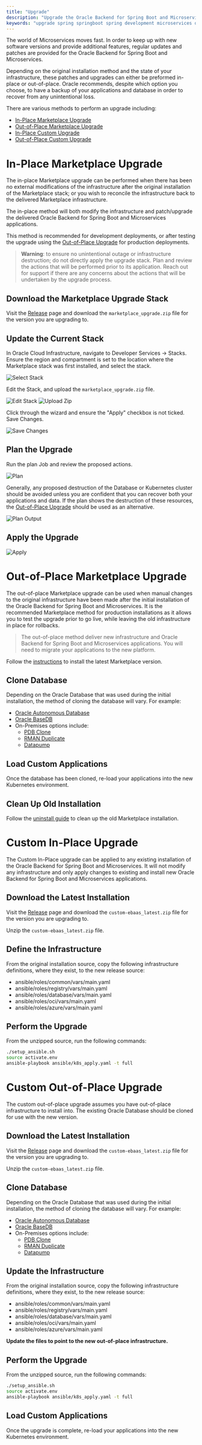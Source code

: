```yaml
---
title: "Upgrade"
description: "Upgrade the Oracle Backend for Spring Boot and Microservices"
keywords: "upgrade spring springboot spring development microservices development oracle backend"
---
```

The world of Microservices moves fast.  In order to keep up with new software versions and provide additional features, regular updates and patches are provided for the Oracle Backend for Spring Boot and Microservices.  

Depending on the original installation method and the state of your infrastructure, these patches and upgrades can either be preformed in-place or out-of-place. Oracle recommends, despite which option you choose, to have a backup of your applications and database in order to recover from any unintentional loss.

There are various methods to perform an upgrade including:

* [In-Place Marketplace Upgrade](#in-place-marketplace-upgrade)
* [Out-of-Place Marketplace Upgrade](#out-of-place-marketplace-upgrade)
* [In-Place Custom Upgrade](#custom-in-place-upgrade)
* [Out-of-Place Custom Upgrade](#custom-out-of-place-upgrade)

# In-Place Marketplace Upgrade

The in-place Marketplace upgrade can be performed when there has been no external modifications of the infrastructure after the original installation of the Marketplace stack; or you wish to reconcile the infrastructure back to the delivered Marketplace infrastructure.

The in-place method will both modify the infrastructure and patch/upgrade the delivered Oracle Backend for Spring Boot and Microservices applications.

This method is recommended for development deployments, or after testing the upgrade using the [Out-of-Place Upgrade](#out-of-place-marketplace-upgrade) for production deployments.

> **Warning**: to ensure no unintentional outage or infrastructure destruction; do not directly apply the upgrade stack.  Plan and review the actions that will be performed prior to its application. Reach out for support if there are any concerns about the actions that will be undertaken by the upgrade process.

## Download the Marketplace Upgrade Stack

Visit the [Release](https://github.com/oracle/microservices-datadriven/releases/) page and download the `marketplace_upgrade.zip` file for the version you are upgrading to.

## Update the Current Stack

In Oracle Cloud Infrastructure, navigate to Developer Services -> Stacks. Ensure the region and compartment is set to the location where the Marketplace stack was first installed, and select the stack.

![Select Stack](images/upgrade_select_stack.png)

Edit the Stack, and upload the `marketplace_upgrade.zip` file.  

![Edit Stack](images/edit_stack.png)
![Upload Zip](images/upload_zip.png)

Click through the wizard and ensure the "Apply" checkbox is not ticked.  Save Changes.

![Save Changes](images/save_changes.png)

## Plan the Upgrade

Run the plan Job and review the proposed actions.

![Plan](images/plan.png)

Generally, any proposed destruction of the Database or Kubernetes cluster should be avoided unless you are confident that you can recover both your applications and data. If the plan shows the destruction of these resources, the [Out-of-Place Upgrade](#out-of-place-marketplace-upgrade) should be used as an alternative.

![Plan Output](images/plan_output.png)

## Apply the Upgrade

![Apply](images/apply_upgrade.png)

# Out-of-Place Marketplace Upgrade

The out-of-place Marketplace upgrade can be used when manual changes to the original infrastructure have been made after the initial installation of the Oracle Backend for Spring Boot and Microservices. It is the recommended Marketplace method for production installations as it allows you to test the upgrade prior to go live, while leaving the old infrastructure in place for rollbacks.

> The out-of-place method deliver new infrastructure and Oracle Backend for Spring Boot and Microservices applications. You will need to migrate your applications to the new platform.

Follow the [instructions](../setup/) to install the latest Marketplace version.

## Clone Database

Depending on the Oracle Database that was used during the initial installation, the method of cloning the database will vary. For example:

* [Oracle Autonomous Database](https://docs.oracle.com/en/cloud/paas/autonomous-database/serverless/adbsb/clone-autonomous-database.html)
* [Oracle BaseDB](https://docs.oracle.com/en-us/iaas/base-database/doc/clone-db-system.html)
* On-Premises options include:
  * [PDB Clone](https://docs.oracle.com/en/database/oracle/oracle-database/21/multi/cloning-a-pdb.html)
  * [RMAN Duplicate](https://docs.oracle.com/en-us/iaas/Content/Database/Tasks/mig-rman-duplicate-active-database.htm)
  * [Datapump](https://docs.oracle.com/en/database/oracle/oracle-database/19/sutil/oracle-data-pump-overview.html)

## Load Custom Applications

Once the database has been cloned, re-load your applications into the new Kubernetes environment.

## Clean Up Old Installation

Follow the [uninstall guide](../uninstall/) to clean up the old Marketplace installation.

# Custom In-Place Upgrade

The Custom In-Place upgrade can be applied to any existing installation of the Oracle Backend for Spring Boot and Microservices. It will not modify any infrastructure and only apply changes to existing and install new Oracle Backend for Spring Boot and Microservices applications.

## Download the Latest Installation

Visit the [Release](https://github.com/oracle/microservices-datadriven/releases/) page and download the `custom-ebaas_latest.zip` file for the version you are upgrading to.

Unzip the `custom-ebaas_latest.zip` file.

## Define the Infrastructure

From the original installation source, copy the following infrastructure definitions, where they exist, to the new release source:

* ansible/roles/common/vars/main.yaml
* ansible/roles/registry/vars/main.yaml
* ansible/roles/database/vars/main.yaml
* ansible/roles/oci/vars/main.yaml
* ansible/roles/azure/vars/main.yaml

## Perform the Upgrade

From the unzipped source, run the following commands:

```bash
./setup_ansible.sh
source activate.env
ansible-playbook ansible/k8s_apply.yaml -t full
```

# Custom Out-of-Place Upgrade

The custom out-of-place upgrade assumes you have out-of-place infrastructure to install into. The existing Oracle Database should be cloned for use with the new version.

## Download the Latest Installation

Visit the [Release](https://github.com/oracle/microservices-datadriven/releases/) page and download the `custom-ebaas_latest.zip` file for the version you are upgrading to.

Unzip the `custom-ebaas_latest.zip` file.

## Clone Database

Depending on the Oracle Database that was used during the initial installation, the method of cloning the database will vary. For example:

* [Oracle Autonomous Database](https://docs.oracle.com/en/cloud/paas/autonomous-database/serverless/adbsb/clone-autonomous-database.html)
* [Oracle BaseDB](https://docs.oracle.com/en-us/iaas/base-database/doc/clone-db-system.html)
* On-Premises options include:
  * [PDB Clone](https://docs.oracle.com/en/database/oracle/oracle-database/21/multi/cloning-a-pdb.html)
  * [RMAN Duplicate](https://docs.oracle.com/en-us/iaas/Content/Database/Tasks/mig-rman-duplicate-active-database.htm)
  * [Datapump](https://docs.oracle.com/en/database/oracle/oracle-database/19/sutil/oracle-data-pump-overview.html)

## Update the Infrastructure

From the original installation source, copy the following infrastructure definitions, where they exist, to the new release source:

* ansible/roles/common/vars/main.yaml
* ansible/roles/registry/vars/main.yaml
* ansible/roles/database/vars/main.yaml
* ansible/roles/oci/vars/main.yaml
* ansible/roles/azure/vars/main.yaml

**Update the files to point to the new out-of-place infrastructure.**

## Perform the Upgrade

From the unzipped source, run the following commands:

```bash
./setup_ansible.sh
source activate.env
ansible-playbook ansible/k8s_apply.yaml -t full
```

## Load Custom Applications

Once the upgrade is complete, re-load your applications into the new Kubernetes environment.
